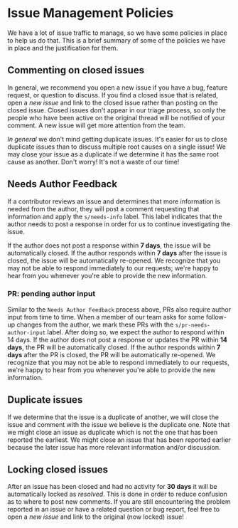 # Issue Management Policies

We have a lot of issue traffic to manage, so we have some policies in place to help us do that. This is a brief summary of some of the policies we have in place and the justification for them.

## Commenting on closed issues

In general, we recommend you open a new issue if you have a bug, feature request, or question to discuss. If you find a closed issue that is related, open a *new issue* and link to the closed issue rather than posting on the closed issue. Closed issues don't appear in our triage process, so only the people who have been active on the original thread will be notified of your comment. A new issue will get more attention from the team.

*In general* we don't mind getting duplicate issues. It's easier for us to close duplicate issues than to discuss multiple root causes on a single issue! We may close your issue as a duplicate if we determine it has the same root cause as another. Don't worry! It's not a waste of our time!

## Needs Author Feedback

If a contributor reviews an issue and determines that more information is needed from the author, they will post a comment requesting that information and apply the `s/needs-info` label. This label indicates that the author needs to post a response in order for us to continue investigating the issue.

If the author does not post a response within **7 days**, the issue will be automatically closed. If the author responds within **7 days** after the issue is closed, the issue will be automatically re-opened. We recognize that you may not be able to respond immediately to our requests; we're happy to hear from you whenever you're able to provide the new information.

### PR: pending author input
Similar to the `Needs Author Feedback` process above, PRs also require author input from time to time. When a member of our team asks for some follow-up changes from the author, we mark these PRs with the `s/pr-needs-author-input` label. After doing so, we expect the author to respond within 14 days.
If the author does not post a response or updates the PR within **14 days**, the PR will be automatically closed. If the author responds within **7 days** after the PR is closed, the PR will be automatically re-opened. We recognize that you may not be able to respond immediately to our requests, we're happy to hear from you whenever you're able to provide the new information.

## Duplicate issues

If we determine that the issue is a duplicate of another, we will close the issue and comment with the issue we believe is the duplicate one. Note that we might close an issue as duplicate which is not the one that has been reported the earliest. We might close an issue that has been reported earlier because the later issue has more relevant information and/or discussion.

## Locking closed issues

After an issue has been closed and had no activity for **30 days** it will be automatically locked as *resolved*. This is done in order to reduce confusion as to where to post new comments. If you are still encountering the problem reported in an issue or have a related question or bug report, feel free to open a *new issue* and link to the original (now locked) issue!